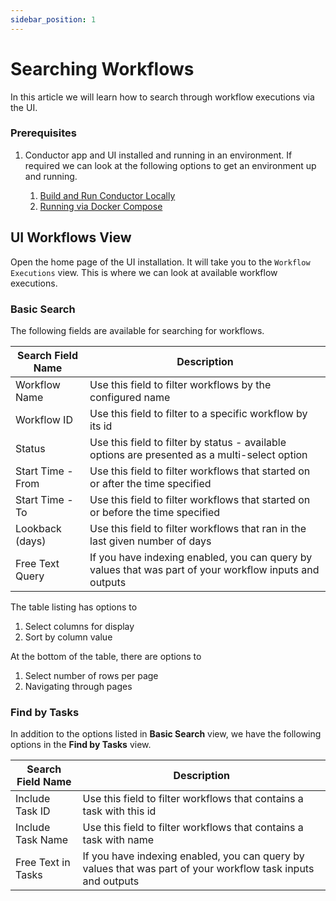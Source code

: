 ```yaml
---
sidebar_position: 1
---
```


# Searching Workflows

In this article we will learn how to search through workflow executions via the UI.

### Prerequisites

1. Conductor app and UI installed and running in an environment. If required we can look at the following options to get
   an environment up and running.

    1. [Build and Run Conductor Locally](/gettingstarted/local.html)
    2. [Running via Docker Compose](/gettingstarted/docker.html)

## UI Workflows View

Open the home page of the UI installation. It will take you to the `Workflow Executions` view. This is where we can look
at available workflow executions.

### Basic Search

The following fields are available for searching for workflows.

| Search Field Name | Description                                                                                             |
|-------------------|---------------------------------------------------------------------------------------------------------|
| Workflow Name     | Use this field to filter workflows by the configured name                                               |
| Workflow ID       | Use this field to filter to a specific workflow by its id                                               |
| Status            | Use this field to filter by status - available options are presented as a multi-select option           |
| Start Time - From | Use this field to filter workflows that started on or after the time specified                          |
| Start Time - To   | Use this field to filter workflows that started on or before the time specified                         |
| Lookback (days)   | Use this field to filter workflows that ran in the last given number of days                            |
| Free Text Query   | If you have indexing enabled, you can query by values that was part of your workflow inputs and outputs |

The table listing has options to
1. Select columns for display
2. Sort by column value

At the bottom of the table, there are options to
1. Select number of rows per page
2. Navigating through pages

### Find by Tasks

In addition to the options listed in **Basic Search** view, we have the following options in the **Find by Tasks** view.

| Search Field Name  | Description                                                                                                  |
|--------------------|--------------------------------------------------------------------------------------------------------------|
| Include Task ID    | Use this field to filter workflows that contains a task with this id                                         |
| Include Task Name  | Use this field to filter workflows that contains a task with name                                            |
| Free Text in Tasks | If you have indexing enabled, you can query by values that was part of your workflow task inputs and outputs |

